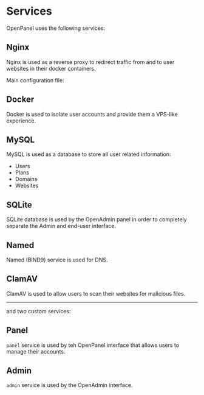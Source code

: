 # Services

OpenPanel uses the following services:

## Nginx

Nginx is used as a reverse proxy to redirect traffic from and to user websites in their docker containers.

Main configuration file:



## Docker

Docker is used to isolate user accounts and provide them a VPS-like experience.




## MySQL

MySQL is used as a database to store all user related information:

- Users
- Plans
- Domains
- Websites

## SQLite

SQLite database is used by the OpenAdmin panel in order to completely separate the Admin and end-user interface.

## Named

Named (BIND9) service is used for DNS.

## ClamAV

ClamAV is used to allow users to scan their websites for malicious files.


---

and two custom services:


## Panel

`panel` service is used by teh OpenPanel interface that allows users to manage their accounts.

## Admin

`admin` service is used by the OpenAdmin interface.

